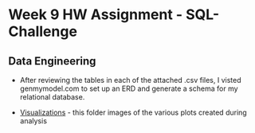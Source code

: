 # Week 9 HW Assignment - SQL-Challenge

## Data Engineering
* After reviewing the tables in each of the attached .csv files, I visted genmymodel.com to set up an ERD and generate a schema for my relational database.

* [Visualizations](Visualizations/) - this folder images of the various plots created during analysis
